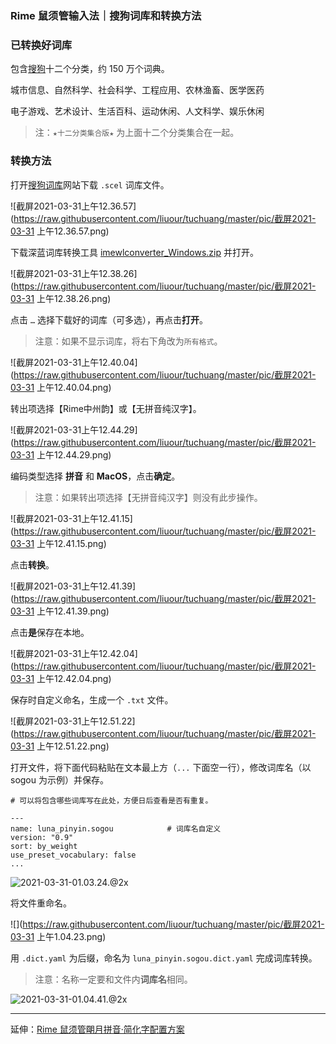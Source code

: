 ### Rime 鼠须管输入法｜搜狗词库和转换方法

### 已转换好词库

包含[搜狗](https://pinyin.sogou.com/dict/cate/index/167?rf=dictindex&pos=dict_rcmd)十二个分类，约 150 万个词典。

城市信息、自然科学、社会科学、工程应用、农林渔畜、医学医药

电子游戏、艺术设计、生活百科、运动休闲、人文科学、娱乐休闲

> 注：`★十二分类集合版★` 为上面十二个分类集合在一起。 

### 转换方法

打开[搜狗词库](https://pinyin.sogou.com/dict/)网站下载 `.scel` 词库文件。

![截屏2021-03-31上午12.36.57](https://raw.githubusercontent.com/liuour/tuchuang/master/pic/截屏2021-03-31 上午12.36.57.png)

下载深蓝词库转换工具 [imewlconverter_Windows.zip](https://github.com/studyzy/imewlconverter/releases) 并打开。

![截屏2021-03-31上午12.38.26](https://raw.githubusercontent.com/liuour/tuchuang/master/pic/截屏2021-03-31 上午12.38.26.png)

点击 `…` 选择下载好的词库（可多选），再点击**打开**。

> 注意：如果不显示词库，将右下角改为`所有格式`。

![截屏2021-03-31上午12.40.04](https://raw.githubusercontent.com/liuour/tuchuang/master/pic/截屏2021-03-31 上午12.40.04.png)

转出项选择【Rime中州韵】或【无拼音纯汉字】。

![截屏2021-03-31上午12.44.29](https://raw.githubusercontent.com/liuour/tuchuang/master/pic/截屏2021-03-31 上午12.44.29.png)

编码类型选择 **拼音** 和 **MacOS**，点击**确定**。

> 注意：如果转出项选择【无拼音纯汉字】则没有此步操作。

![截屏2021-03-31上午12.41.15](https://raw.githubusercontent.com/liuour/tuchuang/master/pic/截屏2021-03-31 上午12.41.15.png)

点击**转换**。

![截屏2021-03-31上午12.41.39](https://raw.githubusercontent.com/liuour/tuchuang/master/pic/截屏2021-03-31 上午12.41.39.png)

点击**是**保存在本地。

![截屏2021-03-31上午12.42.04](https://raw.githubusercontent.com/liuour/tuchuang/master/pic/截屏2021-03-31 上午12.42.04.png)

保存时自定义命名，生成一个 `.txt` 文件。

![截屏2021-03-31上午12.51.22](https://raw.githubusercontent.com/liuour/tuchuang/master/pic/截屏2021-03-31 上午12.51.22.png)

打开文件，将下面代码粘贴在文本最上方（`...` 下面空一行），修改词库名（以 sogou 为示例）并保存。

```
# 可以将包含哪些词库写在此处，方便日后查看是否有重复。

---
name: luna_pinyin.sogou            # 词库名自定义
version: "0.9"               
sort: by_weight              
use_preset_vocabulary: false
...

```

![2021-03-31-01.03.24.@2x](https://raw.githubusercontent.com/liuour/tuchuang/master/pic/2021-03-31-01.03.24.@2x.png)

将文件重命名。

![](https://raw.githubusercontent.com/liuour/tuchuang/master/pic/截屏2021-03-31 上午1.04.23.png)

用 `.dict.yaml` 为后缀，命名为 `luna_pinyin.sogou.dict.yaml` 完成词库转换。

> 注意：名称一定要和文件内**词库名**相同。

![2021-03-31-01.04.41.@2x](https://raw.githubusercontent.com/liuour/tuchuang/master/pic/2021-03-31-01.04.41.@2x.png)

---

延伸：[Rime 鼠须管朙月拼音·简化字配置方案](https://github.com/liuour/rime)
